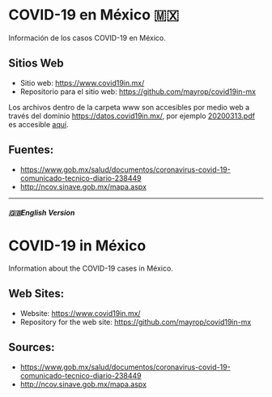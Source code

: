 # COVID-19 en México 🇲🇽
Información de los casos COVID-19 en México.

## Sitios Web
* Sitio web: https://www.covid19in.mx/  
* Repositorio para el sitio web: https://github.com/mayrop/covid19in-mx 

Los archivos dentro de la carpeta www son accesibles por medio web a través del dominio https://datos.covid19in.mx/, por ejemplo [20200313.pdf](/www/tablas-diarias/positivos/202003/20200313.pdf) es accesible [aquí](https://datos.covid19in.mx/tablas-diarias/positivos/202003/20200313.pdf).


## Fuentes:
* https://www.gob.mx/salud/documentos/coronavirus-covid-19-comunicado-tecnico-diario-238449
* http://ncov.sinave.gob.mx/mapa.aspx

------------------------------------------ 
##### 🇬🇧English Version 

# COVID-19 in México
Information about the COVID-19 cases in México.

## Web Sites:
* Website: https://www.covid19in.mx/
* Repository for the web site: https://github.com/mayrop/covid19in-mx 

## Sources:
* https://www.gob.mx/salud/documentos/coronavirus-covid-19-comunicado-tecnico-diario-238449
* http://ncov.sinave.gob.mx/mapa.aspx
